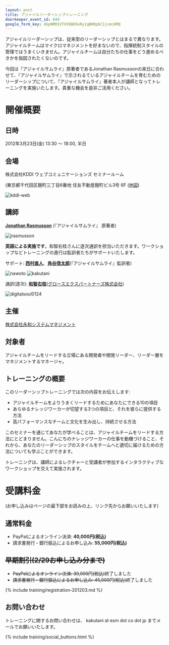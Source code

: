 ```yaml
---
layout: post
title: アジャイルリーダーシップトレーニング
doorkeeper_event_id: 644
google_form_key: dGpNM01VTXVQWG9uRy1qWHRpbC1jcmc6MQ
---
```


アジャイルリーダーシップは、従来型のリーダーシップとはまるで異なります。アジャイルチームはマイクロマネジメントを好まないので、指揮統制スタイルの管理ではうまくいきません。アジャイルチームは自分たちの仕事をどう進めるべきかを指図されたくないのです。

今回は『アジャイルサムライ』原著者であるJonathan Rasmussonの来日に合わせて、『アジャイルサムライ』で示されるているアジャイルチームを育むためのリーダーシップについて、『アジャイルサムライ』著者本人が講師となってトレーニングを実施いたします。貴重な機会を是非ご活用ください。



# 開催概要

## 日時

2012年3月23日(金) 13:30 〜 18:00, 半日

## 会場

株式会社KDDI ウェブコミュニケーションズ セミナールーム

(東京都千代田区麹町三丁目6番地 住友不動産麹町ビル3号 6F ([地図](http://www.kddi-webcommunications.co.jp/corporate/map.html))

![kddi-web](/training/assets/training/kddi-web.png "kddi-web")



## 講師

**[Jonathan Rasmusson](http://twitter.com/jrasmusson)** (『アジャイルサムライ』 原著者)

![jrasmusson](/training/assets/training/jrasmusson.jpg "jrasmusson")

**英語による実施です**。和智右桂さんに逐次通訳を担当いただきます。ワークショップなどトレーニングの進行は監訳者たちがサポートいたします。


サポート: **[西村直人](http://twitter.com/nawoto)**、**[角谷信太郎](http://twitter.com/kakutani)**(『アジャイルサムライ』監訳者)

![nawoto](/training/assets/training/nawoto.jpg "nawoto")
![kakutani](/training/assets/training/kakutani.png "kakutani")

通訳(逐次): **[和智右桂](http://twitter.com/digitalsoul0124)**([グロースエクスパートナーズ株式会社](http://www.gxp.co.jp/))

![digitalsoul0124](/training/assets/training/digitalsoul0124.jpg "digitalsoul0124")

## 主催

[株式会社永和システムマネジメント](http://www.esm.co.jp/)

## 対象者

アジャイルチームをリードする立場にある開発者や開発リーダー、リーダー層をマネジメントするマネージャ。

## トレーニングの概要

このリーダーシップトレーニングでは次の内容をお伝えします:

<ul>
<li>アジャイルチームをよりうまくリードするためにあなたにできる10の項目</li>
<li>あらゆるナレッジワーカーが切望する3つの項目と、それを彼らに提供する方法</li>
<li>高パフォーマンスなチームと文化を生み出し、持続させる方法</li>
</ul>

このセミナーを通じてあなたが学べることは、アジャイルチームをリードする方法にとどまりません。こんにちのナレッジワーカーの仕事を動機づけること、それから、あなたのリーダーシップのスタイルをチームへと適切に届けるための方法についても学ぶことができます。

トレーニングは、講師によるレクチャーと受講者が参加するインタラクティブなワークショップを交えて実施されます。

# 受講料金

(お申し込みはページの最下部をお読みの上、リンク先からお願いいたします)

## 通常料金

- PayPalによるオンライン決済: **40,000円(税込)**
- 請求書発行・銀行振込によるお申し込み: **55,000円(税込)**

## <strike>早期割引(2/29お申し込み分まで)</strike>

<ul>
  <li><strike>PayPalによるオンライン決済: 30,000円(税込)</strike><span>終了しました</span></li>
  <li><strike>請求書発行・銀行振込によるお申し込み: 45,000円(税込)</strike><span>終了しました</span></li>
</ul>

{% include training/registration-201203.md %}

## お問い合わせ

トレーニングに関するお問い合わせは、 kakutani at esm dot co dot jp までメールでお願いいたします。

{% include training/social_buttons.html %}